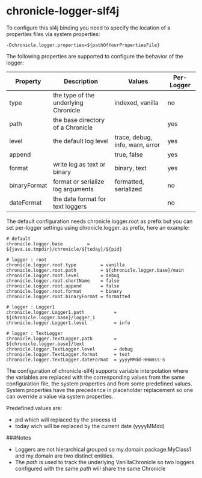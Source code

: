 chronicle-logger-slf4j
======================

To configure this sl4j binding you need to specify the location of a properties files via system properties:
```
-Dchronicle.logger.properties=${pathOfYourPropertiesFile}
```

The following properties are supported to configure the behavior of the logger:

 **Property** | **Description**                          | **Values**                       | **Per-Logger**
--------------|------------------------------------------|----------------------------------|----------------
type          | the type of the underlying Chronicle     | indexed, vanilla                 | no
path          | the base directory of a Chronicle        |                                  | yes
level         | the default log level                    | trace, debug, info, warn, error  | yes
append        |                                          | true, false                      | yes
format        | write log as text or binary              | binary, text                     | yes
binaryFormat  | format or serialize log arguments        | formatted, serialized            | no
dateFormat    | the date format for text loggers         |                                  | no

The default configuration needs chronicle.logger.root as prefix but you can set per-logger settings using chronicle.logger. as prefix, here an example:

```properties
# default
chronicle.logger.base         = ${java.io.tmpdir}/chronicle/${today}/${pid}

# logger : root
chronicle.logger.root.type         = vanilla
chronicle.logger.root.path         = ${chronicle.logger.base}/main
chronicle.logger.root.level        = debug
chronicle.logger.root.shortName    = false
chronicle.logger.root.append       = false
chronicle.logger.root.format       = binary
chronicle.logger.root.binaryFormat = formatted

# logger : Logger1
chronicle.logger.Logger1.path           = ${chronicle.logger.base}/logger_1
chronicle.logger.Logger1.level          = info

# logger : TextLogger
chronicle.logger.TextLogger.path        = ${chronicle.logger.base}/text
chronicle.logger.TextLogger.level       = debug
chronicle.logger.TextLogger.format      = text
chronicle.logger.TextLogger.dateFormat  = yyyyMMdd-HHmmss-S
```


The configuration of chronicle-slf4j supports variable interpolation where the variables are replaced with the corresponding values from the same configuration file, the system properties and from some predefined values. System properties have the precedence in placeholder replacement so one can override a value via system properties.

Predefined values are:
  * pid which will replaced by the process id
  * today wich will be replaced by the current date (yyyyMMdd)

###Notes
  * Loggers are not hierarchical grouped so my.domain.package.MyClass1 and my.domain are two distinct entities.
  * The _path_ is used to track the underlying VanillaChronicle so two loggers configured with the same _path_ will share the same Chronicle  
